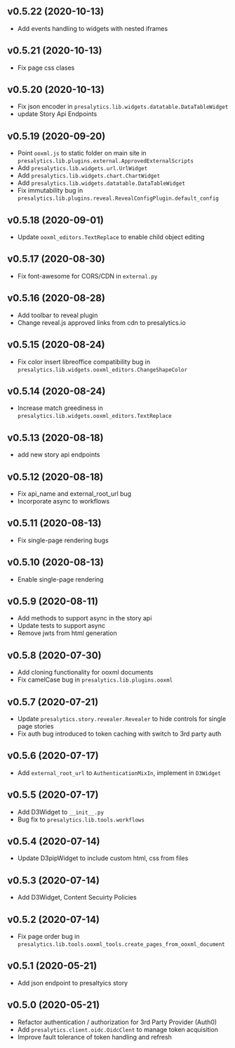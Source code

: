 ## v0.5.22 (2020-10-13)

* Add events handling to widgets with nested iframes

## v0.5.21 (2020-10-13)

* Fix page css clases

## v0.5.20 (2020-10-13)

* Fix json encoder in `presalytics.lib.widgets.datatable.DataTableWidget`
* update Story Api Endpoints

## v0.5.19 (2020-09-20)

* Point `ooxml.js` to static folder on main site in `presalytics.lib.plugins.external.ApprovedExternalScripts`
* Add `presalytics.lib.widgets.url.UrlWidget`
* Add `presalytics.lib.widgets.chart.ChartWidget`
* Add `presalytics.lib.widgets.datatable.DataTableWidget`
* Fix immutability bug in `presalytics.lib.plugins.reveal.RevealConfigPlugin.default_config`

## v0.5.18 (2020-09-01)

* Update `ooxml_editors.TextReplace` to enable child object editing

## v0.5.17 (2020-08-30)

* Fix font-awesome for CORS/CDN in `external.py`

## v0.5.16 (2020-08-28)

* Add toolbar to reveal plugin
* Change reveal.js approved links from cdn to presalytics.io

## v0.5.15 (2020-08-24)

* Fix color insert libreoffice compatibility bug in `presalytics.lib.widgets.ooxml_editors.ChangeShapeColor` 

## v0.5.14 (2020-08-24)

* Increase match greediness in `presalytics.lib.widgets.ooxml_editors.TextReplace`

## v0.5.13 (2020-08-18)

* add new story api endpoints

## v0.5.12 (2020-08-18)

* Fix api_name and external_root_url bug
* Incorporate async to workflows


## v0.5.11 (2020-08-13)

* Fix single-page rendering bugs

## v0.5.10 (2020-08-13)

* Enable single-page rendering

## v0.5.9 (2020-08-11)

* Add methods to support async in the story api
* Update tests to support async
* Remove jwts from html generation

## v0.5.8 (2020-07-30)

* Add cloning functionality for ooxml documents
* Fix camelCase bug in `presalytics.lib.plugins.ooxml`

## v0.5.7 (2020-07-21)

* Update `presalytics.story.revealer.Revealer` to hide controls for single page stories
* Fix auth bug introduced to token caching with switch to 3rd party auth

## v0.5.6 (2020-07-17)

* Add `external_root_url` to `AuthenticationMixIn`, implement in `D3Widget`

## v0.5.5 (2020-07-17)

* Add D3Widget to `__init__.py`
* Bug fix to `presalytics.lib.tools.workflows`

## v0.5.4 (2020-07-14)

* Update D3pipWidget to include custom html, css from files

## v0.5.3 (2020-07-14)

* Add D3Widget, Content Secuirty Policies 

## v0.5.2 (2020-07-14)

* Fix page order bug in `presalytics.lib.tools.ooxml_tools.create_pages_from_ooxml_document`

## v0.5.1 (2020-05-21)

* Add json endpoint to presaltyics story 

## v0.5.0 (2020-05-21)

* Refactor authentication / authorization for 3rd Party Provider (Auth0)
* Add `presalytics.client.oidc.OidcClent` to manage token acquisition
* Improve fault tolerance of token handling and refresh